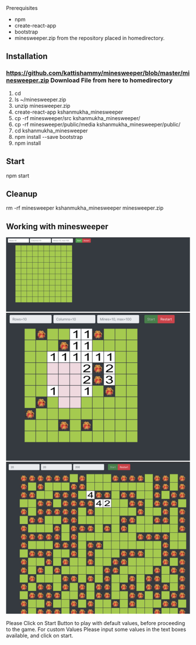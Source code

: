 <snippet>
  <content><![CDATA[
# ${1:Project Name}
Minesweeper Using React JS and Bootstrap

## Prerequisites
* npm
* create-react-app
* bootstrap
* minesweeper.zip from the repository placed in homedirectory.

## Installation
### https://github.com/kattishammy/minesweeper/blob/master/minesweeper.zip Download File from here to homedirectory
1. cd
2. ls ~/minesweeper.zip
3. unzip minesweeper.zip
4. create-react-app kshanmukha_minesweeper
5. cp -rf minesweeper/src kshanmukha_minesweeper/
6. cp -rf minesweeper/public/media kshanmukha_minesweeper/public/
7. cd kshanmukha_minesweeper
8. npm install --save bootstrap
9. npm install

## Start
npm start

## Cleanup
rm -rf minesweeper kshanmukha_minesweeper minesweeper.zip

## Working with minesweeper

![alt text](https://github.com/kattishammy/minesweeper/blob/master/Screenshot%202020-11-15%20at%208.44.41%20PM.png?raw=true)
![alt text](https://github.com/kattishammy/minesweeper/blob/master/Screenshot%202020-11-15%20at%208.45.23%20PM.png?raw=true)
![alt text](https://github.com/kattishammy/minesweeper/blob/master/Screenshot%202020-11-15%20at%208.46.42%20PM.png?raw=true)

Please Click on Start Button to play with default values, before proceeding to the game.
For custom Values Please input some values in the text boxes available, and click on start.
